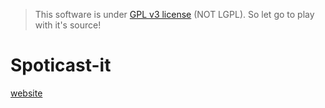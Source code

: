 

> This software is under [GPL v3 license](./LICENSE.md) (NOT LGPL). So let go to play with it's source!


# Spoticast-it
[website](http://spoticast.it)